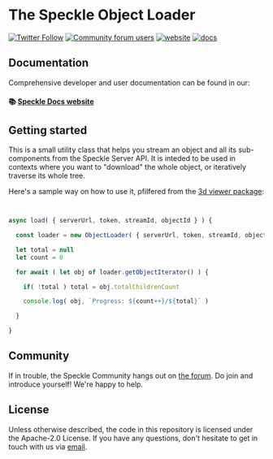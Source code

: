 # The Speckle Object Loader

[![Twitter Follow](https://img.shields.io/twitter/follow/SpeckleSystems?style=social)](https://twitter.com/SpeckleSystems) [![Community forum users](https://img.shields.io/discourse/users?server=https%3A%2F%2Fspeckle.community&style=flat-square&logo=discourse&logoColor=white)](https://speckle.community) [![website](https://img.shields.io/badge/https://-speckle.systems-royalblue?style=flat-square)](https://speckle.systems) [![docs](https://img.shields.io/badge/docs-speckle.guide-orange?style=flat-square&logo=read-the-docs&logoColor=white)](https://speckle.guide/dev/)

## Documentation

Comprehensive developer and user documentation can be found in our:

#### 📚 [Speckle Docs website](https://speckle.guide/dev/)

## Getting started

This is a small utility class that helps you stream an object and all its sub-components from the Speckle Server API. It is inteded to be used in contexts where you want to "download" the whole object, or iteratively traverse its whole tree.

Here's a sample way on how to use it, pfilfered from the [3d viewer package](../viewer):

```js


async load( { serverUrl, token, streamId, objectId } ) {

  const loader = new ObjectLoader( { serverUrl, token, streamId, objectId } )

  let total = null
  let count = 0

  for await ( let obj of loader.getObjectIterator() ) {

    if( !total ) total = obj.totalChildrenCount

    console.log( obj, `Progress: ${count++}/${total}` )

  }

}

```

## Community

If in trouble, the Speckle Community hangs out on [the forum](https://speckle.community). Do join and introduce yourself! We're happy to help.

## License

Unless otherwise described, the code in this repository is licensed under the Apache-2.0 License. If you have any questions, don't hesitate to get in touch with us via [email](mailto:hello@speckle.systems).
